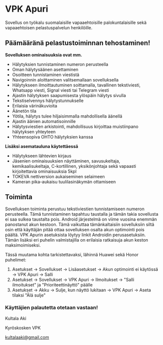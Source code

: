 # VPK Apuri

Sovellus on työkalu suomalaisille vapaaehtoisille palokuntalaisille sekä vapaaehtoisen pelastuspalvelun henkilöille.

## Päämääränä pelastustoiminnan tehostaminen!

**Sovelluksen ominaisuuksia ovat mm.**
- Hälytyksien tunnistaminen numeron perusteella
- Oman hälytysäänen asettaminen
- Osoitteen tunnistaminen viestistä
- Navigoinnin aloittaminen valitsemallaan sovelluksella
- Hälytykseen ilmoittautuminen soittamalla, tavallinen tekstiviesti, 
  Whatsapp viesti, Signal viesti tai Telegram viesti
- Ajastin hälytyksen saapumisesta ylöspäin hälytys sivulla
- Tekstiselvennys hälytystunnukselle
- Erilaisia värinäkuvioita
- Äänetön tila
- Yötila, hälytys tulee hiljaisimmalla mahdollisella äänellä
- Ajastin äänien automatisoinnille
- Hälytysviestien arkistointi, mahdollisuus kirjoittaa muistiinpano hälytyksen yhteyteen
- Yhteensopiva OHTO hälytyksien kanssa

**Lisäksi asematauluna käytettäessä**
- Hälytykseen lähtevien kirjaus
- Jäsenien ominaisuuksien näyttäminen, savusukeltaja, kemikaalisukeltaja, 
  C-kortillinen, yksikönjohtaja sekä vapaasti kirjoitettavia ominaisuuksia 5kpl
- TOKEVA nettiversion aukaiseminen selaimeen
- Kameran pika-aukaisu tuulilasinäkymän ottamiseen

## Toiminta
Sovelluksen toiminta perustuu tekstiviestien tunnistamiseen numeron perusteella. Tämä tunnistaminen tapahtuu taustalla ja tämän takia sovellusta ei saa sulkea taustalta pois. Android järjestelmä on viime vuosina enemmän panostanut akun kestoon. Tämä vaikuttaa tämänkaltaisiin sovelluksiin siltä osin että käyttäjän pitää ottaa sovelluksen osalta akun optimointi pois päältä. VPK Apurin asetuksista löytyy linkit Androidin perusasetuksiin. Tämän lisäksi eri puhelin valmistajilla on erilaisia ratkaisuja akun keston maksimoimiseksi. 

Tässä muutama kohta tarkistettavaksi, lähinnä Huawei sekä Honor puhelimet:
1. Asetukset -> Sovellukset -> Lisäasetukset -> Akun optimointi ei käytössä -> VPK Apuri -> Salli
2. Asetukset -> Sovellukset -> VPK Apuri -> Ilmoitukset -> "Salli ilmoitukset" ja "Prioriteettinäyttö" päälle
3. Asetukset -> Akku -> Sulje, kun näyttö lukitaan -> VPK Apuri -> Aseta tilaksi "Älä sulje"

### Käyttäjien palautetta otetaan vastaan!

Kultala Aki

Kyröskosken VPK

kultalaaki@gmail.com
